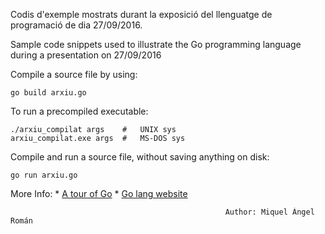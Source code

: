 Codis d'exemple mostrats durant la exposició del llenguatge de programació de
dia 27/09/2016.

Sample code snippets used to illustrate the Go programming language during a presentation on 27/09/2016

Compile a source file by using:

    go build arxiu.go

To run a precompiled executable:

    ./arxiu_compilat args    #   UNIX sys
    arxiu_compilat.exe args  #   MS-DOS sys

Compile and run a source file, without saving anything on disk:

    go run arxiu.go

More Info:
    * [A tour of Go](https://tour.golang.org/welcome/1)
    * [Go lang website](https://golang.org/)

                                                    Author: Miquel Àngel Román
